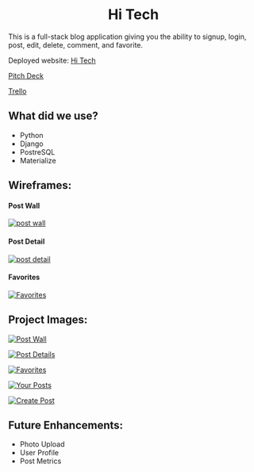 <h1 align="center"> Hi Tech </h1>

This is a full-stack blog application giving you the ability to signup, login, post, edit, delete, comment, and favorite.

Deployed website: [Hi Tech](https://hi-tech-blog.herokuapp.com/)

[Pitch Deck](https://docs.google.com/presentation/d/1rNu7EcLcyixrK2g3GHeHfT8UPhDnNSTnpAri8zItQkY/edit?usp=sharing)

[Trello](https://trello.com/b/Xm5KACE2/final-project)


## What did we use?

- Python
- Django
- PostreSQL
- Materialize

## Wireframes:

#### Post Wall

[![post wall](https://i.postimg.cc/V6LGq22D/Screen-Shot-2021-03-10-at-7-28-07-PM.png)](https://postimg.cc/NySkYCsH)

#### Post Detail

[![post detail](https://i.postimg.cc/cH9DXXSZ/Screen-Shot-2021-03-10-at-7-28-37-PM.png)](https://postimg.cc/62ZLQVq1)

#### Favorites

[![Favorites](https://i.postimg.cc/T1KtSgdb/Screen-Shot-2021-03-10-at-7-28-20-PM.png)](https://postimg.cc/RJz1J3nC)

## Project Images:

[![Post Wall](https://i.postimg.cc/LstHGgCn/Screen-Shot-2021-03-10-at-8-27-01-PM.png)](https://postimg.cc/WD4LkzPv)

[![Post Details](https://i.postimg.cc/bw2YHB10/Screen-Shot-2021-03-10-at-8-27-22-PM.png)](https://postimg.cc/K1xymQq4)

[![Favorites](https://i.postimg.cc/SKFSZfGB/Screen-Shot-2021-03-10-at-8-27-35-PM.png)](https://postimg.cc/rDj2sW3j)

[![Your Posts](https://i.postimg.cc/dtftCYZt/Screen-Shot-2021-03-10-at-8-27-43-PM.png)](https://postimg.cc/ykFHq2Tw)

[![Create Post](https://i.postimg.cc/9F0QzMMn/Screen-Shot-2021-03-10-at-8-27-51-PM.png)](https://postimg.cc/8j8S0TLR)

## Future Enhancements:

- Photo Upload
- User Profile
- Post Metrics
